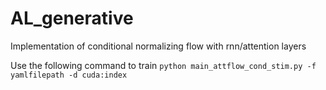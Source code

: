 # AL_generative

Implementation of conditional normalizing flow with rnn/attention layers

Use the following command to train ```python main_attflow_cond_stim.py -f yamlfilepath -d cuda:index```